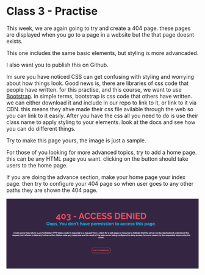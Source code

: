 # Class 3 - Practise 

This week, we are again going to try and create a 404 page. these pages are displayed when you go to a page in a website but the that page doesnt exists. 

This one includes the same basic elements, but styling is more advancaded. 

I also want you to publish this on Github.

Im sure you have noticed CSS can get confusing with styling and worrying about how things look. Good news is, there are libraries of css code that people have written. for this practise, and this course, we want to use [Bootstrap](https://getbootstrap.com/). in simple terms, bootstrap is css code that others have written. we can either download it and include in our repo to link to it, or link to it via CDN. this means they ahve made their css file avilable through the web so you can link to it easily. After you have the css all you need to do is use their class name to apply styling to your elements. look at the docs and see how you can do different things. 

Try to make this page yours, the image is just a sample. 

For those of you looking for more advanced topics, try to add a home page. this can be any HTML page you want. clicking on the button should take users to the home page. 

If you are doing the advance section, make your home page your index page. then try to configure your 404 page so when user goes to any other paths they are shown the 404 page. 

![sample page](/Sep-12/sample-page.png)